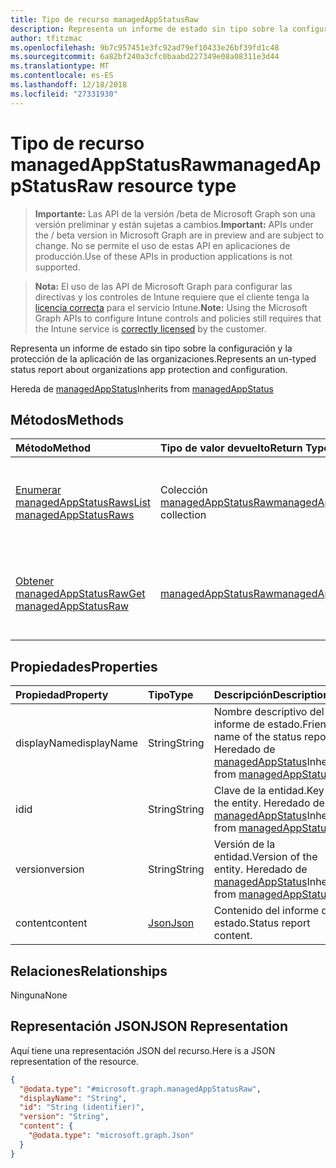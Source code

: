 ```yaml
---
title: Tipo de recurso managedAppStatusRaw
description: Representa un informe de estado sin tipo sobre la configuración y la protección de la aplicación de las organizaciones.
author: tfitzmac
ms.openlocfilehash: 9b7c957451e3fc92ad79ef10433e26bf39fd1c48
ms.sourcegitcommit: 6a82bf240a3cfc0baabd227349e08a08311e3d44
ms.translationtype: MT
ms.contentlocale: es-ES
ms.lasthandoff: 12/18/2018
ms.locfileid: "27331930"
---
```

# <a name="managedappstatusraw-resource-type"></a><span data-ttu-id="f25f0-103">Tipo de recurso managedAppStatusRaw</span><span class="sxs-lookup"><span data-stu-id="f25f0-103">managedAppStatusRaw resource type</span></span>

> <span data-ttu-id="f25f0-104">**Importante:** Las API de la versión /beta de Microsoft Graph son una versión preliminar y están sujetas a cambios.</span><span class="sxs-lookup"><span data-stu-id="f25f0-104">**Important:** APIs under the / beta version in Microsoft Graph are in preview and are subject to change.</span></span> <span data-ttu-id="f25f0-105">No se permite el uso de estas API en aplicaciones de producción.</span><span class="sxs-lookup"><span data-stu-id="f25f0-105">Use of these APIs in production applications is not supported.</span></span>

> <span data-ttu-id="f25f0-106">**Nota:** El uso de las API de Microsoft Graph para configurar las directivas y los controles de Intune requiere que el cliente tenga la [licencia correcta](https://go.microsoft.com/fwlink/?linkid=839381) para el servicio Intune.</span><span class="sxs-lookup"><span data-stu-id="f25f0-106">**Note:** Using the Microsoft Graph APIs to configure Intune controls and policies still requires that the Intune service is [correctly licensed](https://go.microsoft.com/fwlink/?linkid=839381) by the customer.</span></span>

<span data-ttu-id="f25f0-107">Representa un informe de estado sin tipo sobre la configuración y la protección de la aplicación de las organizaciones.</span><span class="sxs-lookup"><span data-stu-id="f25f0-107">Represents an un-typed status report about organizations app protection and configuration.</span></span>

<span data-ttu-id="f25f0-108">Hereda de [managedAppStatus](../resources/intune-mam-managedappstatus.md)</span><span class="sxs-lookup"><span data-stu-id="f25f0-108">Inherits from [managedAppStatus](../resources/intune-mam-managedappstatus.md)</span></span>

## <a name="methods"></a><span data-ttu-id="f25f0-109">Métodos</span><span class="sxs-lookup"><span data-stu-id="f25f0-109">Methods</span></span>
|<span data-ttu-id="f25f0-110">Método</span><span class="sxs-lookup"><span data-stu-id="f25f0-110">Method</span></span>|<span data-ttu-id="f25f0-111">Tipo de valor devuelto</span><span class="sxs-lookup"><span data-stu-id="f25f0-111">Return Type</span></span>|<span data-ttu-id="f25f0-112">Descripción</span><span class="sxs-lookup"><span data-stu-id="f25f0-112">Description</span></span>|
|:---|:---|:---|
|[<span data-ttu-id="f25f0-113">Enumerar managedAppStatusRaws</span><span class="sxs-lookup"><span data-stu-id="f25f0-113">List managedAppStatusRaws</span></span>](../api/intune-mam-managedappstatusraw-list.md)|<span data-ttu-id="f25f0-114">Colección [managedAppStatusRaw](../resources/intune-mam-managedappstatusraw.md)</span><span class="sxs-lookup"><span data-stu-id="f25f0-114">[managedAppStatusRaw](../resources/intune-mam-managedappstatusraw.md) collection</span></span>|<span data-ttu-id="f25f0-115">Enumere las propiedades y las relaciones de los objetos [managedAppStatusRaw](../resources/intune-mam-managedappstatusraw.md).</span><span class="sxs-lookup"><span data-stu-id="f25f0-115">List properties and relationships of the [managedAppStatusRaw](../resources/intune-mam-managedappstatusraw.md) objects.</span></span>|
|[<span data-ttu-id="f25f0-116">Obtener managedAppStatusRaw</span><span class="sxs-lookup"><span data-stu-id="f25f0-116">Get managedAppStatusRaw</span></span>](../api/intune-mam-managedappstatusraw-get.md)|[<span data-ttu-id="f25f0-117">managedAppStatusRaw</span><span class="sxs-lookup"><span data-stu-id="f25f0-117">managedAppStatusRaw</span></span>](../resources/intune-mam-managedappstatusraw.md)|<span data-ttu-id="f25f0-118">Lea las propiedades y las relaciones del objeto [managedAppStatusRaw](../resources/intune-mam-managedappstatusraw.md).</span><span class="sxs-lookup"><span data-stu-id="f25f0-118">Read properties and relationships of the [managedAppStatusRaw](../resources/intune-mam-managedappstatusraw.md) object.</span></span>|

## <a name="properties"></a><span data-ttu-id="f25f0-119">Propiedades</span><span class="sxs-lookup"><span data-stu-id="f25f0-119">Properties</span></span>
|<span data-ttu-id="f25f0-120">Propiedad</span><span class="sxs-lookup"><span data-stu-id="f25f0-120">Property</span></span>|<span data-ttu-id="f25f0-121">Tipo</span><span class="sxs-lookup"><span data-stu-id="f25f0-121">Type</span></span>|<span data-ttu-id="f25f0-122">Descripción</span><span class="sxs-lookup"><span data-stu-id="f25f0-122">Description</span></span>|
|:---|:---|:---|
|<span data-ttu-id="f25f0-123">displayName</span><span class="sxs-lookup"><span data-stu-id="f25f0-123">displayName</span></span>|<span data-ttu-id="f25f0-124">String</span><span class="sxs-lookup"><span data-stu-id="f25f0-124">String</span></span>|<span data-ttu-id="f25f0-125">Nombre descriptivo del informe de estado.</span><span class="sxs-lookup"><span data-stu-id="f25f0-125">Friendly name of the status report.</span></span> <span data-ttu-id="f25f0-126">Heredado de [managedAppStatus](../resources/intune-mam-managedappstatus.md)</span><span class="sxs-lookup"><span data-stu-id="f25f0-126">Inherited from [managedAppStatus](../resources/intune-mam-managedappstatus.md)</span></span>|
|<span data-ttu-id="f25f0-127">id</span><span class="sxs-lookup"><span data-stu-id="f25f0-127">id</span></span>|<span data-ttu-id="f25f0-128">String</span><span class="sxs-lookup"><span data-stu-id="f25f0-128">String</span></span>|<span data-ttu-id="f25f0-129">Clave de la entidad.</span><span class="sxs-lookup"><span data-stu-id="f25f0-129">Key of the entity.</span></span> <span data-ttu-id="f25f0-130">Heredado de [managedAppStatus](../resources/intune-mam-managedappstatus.md)</span><span class="sxs-lookup"><span data-stu-id="f25f0-130">Inherited from [managedAppStatus](../resources/intune-mam-managedappstatus.md)</span></span>|
|<span data-ttu-id="f25f0-131">version</span><span class="sxs-lookup"><span data-stu-id="f25f0-131">version</span></span>|<span data-ttu-id="f25f0-132">String</span><span class="sxs-lookup"><span data-stu-id="f25f0-132">String</span></span>|<span data-ttu-id="f25f0-133">Versión de la entidad.</span><span class="sxs-lookup"><span data-stu-id="f25f0-133">Version of the entity.</span></span> <span data-ttu-id="f25f0-134">Heredado de [managedAppStatus](../resources/intune-mam-managedappstatus.md)</span><span class="sxs-lookup"><span data-stu-id="f25f0-134">Inherited from [managedAppStatus](../resources/intune-mam-managedappstatus.md)</span></span>|
|<span data-ttu-id="f25f0-135">content</span><span class="sxs-lookup"><span data-stu-id="f25f0-135">content</span></span>|[<span data-ttu-id="f25f0-136">Json</span><span class="sxs-lookup"><span data-stu-id="f25f0-136">Json</span></span>](../resources/intune-mam-json.md)|<span data-ttu-id="f25f0-137">Contenido del informe de estado.</span><span class="sxs-lookup"><span data-stu-id="f25f0-137">Status report content.</span></span>|

## <a name="relationships"></a><span data-ttu-id="f25f0-138">Relaciones</span><span class="sxs-lookup"><span data-stu-id="f25f0-138">Relationships</span></span>
<span data-ttu-id="f25f0-139">Ninguna</span><span class="sxs-lookup"><span data-stu-id="f25f0-139">None</span></span>
## <a name="json-representation"></a><span data-ttu-id="f25f0-140">Representación JSON</span><span class="sxs-lookup"><span data-stu-id="f25f0-140">JSON Representation</span></span>
<span data-ttu-id="f25f0-141">Aquí tiene una representación JSON del recurso.</span><span class="sxs-lookup"><span data-stu-id="f25f0-141">Here is a JSON representation of the resource.</span></span>
<!-- {
  "blockType": "resource",
  "keyProperty": "id",
  "@odata.type": "microsoft.graph.managedAppStatusRaw"
}
-->
``` json
{
  "@odata.type": "#microsoft.graph.managedAppStatusRaw",
  "displayName": "String",
  "id": "String (identifier)",
  "version": "String",
  "content": {
    "@odata.type": "microsoft.graph.Json"
  }
}
```





